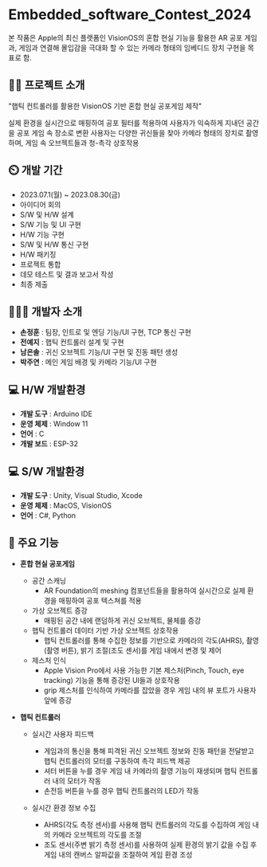 # Embedded_software_Contest_2024

본 작품은 Apple의 최신 플랫폼인 VisionOS의 혼합 현실 기능을 활용한 AR 공포 게임과, 게임과 연결해 몰입감을 극대화 할 수 있는 카메라 형태의 임베디드 장치 구현을 목표로 함.

## 👨‍🏫 프로젝트 소개
"햅틱 컨트롤러를 활용한 VisionOS 기반 혼합 현실 공포게임 제작"

실제 환경을 실시간으로 매핑하여 공포 필터를 적용하여 사용자가 익숙하게 지내던 공간을 공포 게임 속 장소로 변환
사용자는 다양한 귀신들을 찾아 카메라 형태의 장치로 촬영하며, 게임 속 오브젝트들과 청-촉각 상호작용


## ⏲️ 개발 기간 
- 2023.07.1(월) ~ 2023.08.30(금)
- 아이디어 회의
- S/W 및 H/W 설계
- S/W 기능 및 UI 구현
- H/W 기능 구현
- S/W 및 H/W 통신 구현
- H/W 패키징
- 프로젝트 통합
- 데모 테스트 및 결과 보고서 작성
- 최종 제출
  
## 🧑‍🤝‍🧑 개발자 소개 
- **손정훈** : 팀장, 인트로 및 엔딩 기능/UI 구현, TCP 통신 구현
- **전예지** : 햅틱 컨트롤러 설계 및 구현
- **남은솔** : 귀신 오브젝트 기능/UI 구현 및 진동 패턴 생성
- **박주연** : 메인 게임 배경 및 카메라 기능/UI 구현

## 💻 H/W 개발환경
- **개발 도구** : Arduino IDE
- **운영 체제** : Window 11
- **언어** : C
- **개발 보드** : ESP-32

## 💻 S/W 개발환경
- **개발 도구** : Unity, Visual Studio, Xcode
- **운영 체제** : MacOS, VisionOS
- **언어** : C#, Python

## 📌 주요 기능
- **혼합 현실 공포게임**
  - 공간 스캐닝
    - AR Foundation의 meshing 컴포넌트들을 활용하여 실시간으로 실제 환경을 매핑하여 공포 텍스쳐를 적용
  - 가상 오브젝트 증강
    - 매핑된 공간 내에 랜덤하게 귀신 오브젝트, 물체를 증강
  - 햅틱 컨트롤러 데이터 기반 가상 오브젝트 상호작용
    - 햅틱 컨트롤러를 통해 수집한 정보를 기반으로 카메라의 각도(AHRS), 촬영(촬영 버튼), 밝기 조절(조도 센서)를 게임 내에서 변경 및 제어
  - 제스처 인식
    - Apple Vision Pro에서 사용 가능한 기본 제스처(Pinch, Touch, eye tracking) 기능을 통해 증강된 UI들과 상호작용
    - grip 제스처를 인식하여 카메라를 잡았을 경우 게임 내의 뷰 포트가 사용자 앞에 증강

- **햅틱 컨트롤러**
  - 실시간 사용자 피드백
    - 게임과의 통신을 통해 피격된 귀신 오브젝트 정보와 진동 패턴을 전달받고 햅틱 컨트롤러의 모터를 구동하여 촉각 피드백 제공
    - 셔터 버튼을 누를 경우 게임 내 카메라의 촬영 기능이 재생되며 햅틱 컨트롤러 내의 모터가 작동
    - 손전등 버튼을 누를 경우 햅틱 컨트롤러의 LED가 작동

  - 실시간 환경 정보 수집
    - AHRS(각도 측정 센서)를 사용해 햅틱 컨트롤러의 각도를 수집하여 게임 내의 카메라 오브젝트의 각도를 조절
    - 조도 센서(주변 밝기 측정 센서)를 사용하여 실제 환경의 밝기 값을 수집 후 게임 내의 캔버스 알파값을 조절하여 게임 환경 조성
